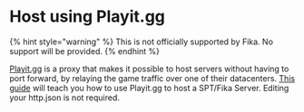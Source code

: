 # Host using Playit.gg

{% hint style="warning" %}
This is not officially supported by Fika. No support will be provided.
{% endhint %}

[Playit.gg](https://playit.gg/) is a proxy that makes it possible to host servers without having to port forward, by relaying the game traffic over one of their datacenters. [This guide](https://discuss.playit.gg/t/setup-an-escape-from-tarkov-multiplayer-server-with-spt-fika/3352) will teach you how to use Playit.gg to host a SPT/Fika Server. Editing your http.json is not required.
